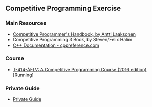 ## Competitive Programming Exercise

### Main Resources
* [Competitive Programmer's Handbook, by Antti Laaksonen](https://cses.fi/book.html)
* Competitive Programming 3 Book, by Steven/Felix Halim
* [C++ Documentation - cppreference.com](http://cppreference.com/)

### Course
* [T-414-ÁFLV: A Competitive Programming Course (2016 edition)](https://algo.is/t-414-aflv-competitive-programming-course-2016/) [Running]

### Private Guide
* [Private Guide](guide)
